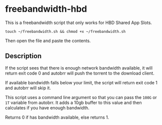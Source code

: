 # freebandwidth-hbd

This is a freebandwidth script that only works for HBD Shared App Slots.

```shell
touch ~/freebandwidth.sh && chmod +x ~/freebandwidth.sh
```

Then open the file and paste the contents.

## Description

If the script sees that there is enough network bandwidth available, it will return exit code 0 and autobrr will push the torrent to the download client.

If available bandwidth falls below your limit, the script will return exit code 1 and autobrr will skip it.

This script uses a command line argument so that you can pass the `100G` or `1T` variable from autobrr.
It adds a 10gb buffer to this value and then calculates if you have enough bandwidth.

Returns 0 if has bandwidth available, else returns 1.
